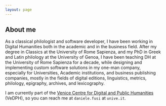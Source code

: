 ```yaml
---
layout: page
---
```


## About me

As a classical philologist and software developer, I have been working in Digital Humanities both in the academic and in the business field. After my degree in Classics at the University of Rome Sapienza, and my PhD in Greek and Latin philology at the University of Genoa, I have been teaching DH at the University of Rome Sapienza for a decade, while designing and implementing custom software solutions in my one-man company, especially for Universities, Academic institutions, and business publishing companies, mostly in the fields of digital editions, linguistics, metrics, philology, epigraphy, archives, and lexicography.

I am currently part of the [Venice Centre for Digital and Public Humanities](https://www.unive.it/pag/39287) (VeDPH), so you can reach me at `daniele.fusi` at `unive.it`.
